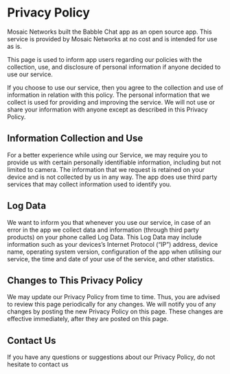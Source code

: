 # Privacy Policy

Mosaic Networks built the Babble Chat app as an open source app.
This service is provided by Mosaic Networks at no cost and is intended
for use as is.

This page is used to inform app users regarding our policies with the
collection, use, and disclosure of personal information if anyone
decided to use our service.

If you choose to use our service, then you agree to the collection and
use of information in relation with this policy. The personal
information that we collect is used for providing and improving the
service. We will not use or share your information with anyone except
as described in this Privacy Policy.

## Information Collection and Use

For a better experience while using our Service, we may require you to
provide us with certain personally identifiable information, including
but not limited to camera. The information that we request is retained
on your device and is not collected by us in any way. The app does use
third party services that may collect information used to identify
you.

## Log Data

We want to inform you that whenever you use our service, in case of an
error in the app we collect data and information (through third party
products) on your phone called Log Data. This Log Data may include
information such as your devices’s Internet Protocol (“IP”) address,
device name, operating system version, configuration of the app when
utilising our service, the time and date of your use of the service,
and other statistics.

## Changes to This Privacy Policy

We may update our Privacy Policy from time to time. Thus, you are
advised to review this page periodically for any changes. We will
notify you of any changes by posting the new Privacy Policy on this
page. These changes are effective immediately, after they are posted
on this page.

## Contact Us

If you have any questions or suggestions about our Privacy Policy, do
not hesitate to contact us
